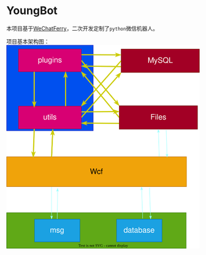 # YoungBot
本项目基于[WeChatFerry](https://github.com/lich0821/WeChatFerry)，二次开发定制了`python`微信机器人。

项目基本架构图：
![架构图](architecture.svg)